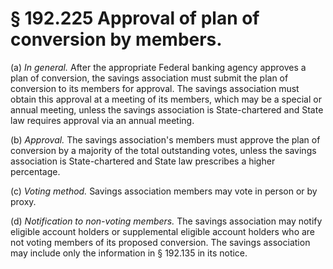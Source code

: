# § 192.225   Approval of plan of conversion by members.

(a) *In general.* After the appropriate Federal banking agency approves a plan of conversion, the savings association must submit the plan of conversion to its members for approval. The savings association must obtain this approval at a meeting of its members, which may be a special or annual meeting, unless the savings association is State-chartered and State law requires approval via an annual meeting.


(b) *Approval.* The savings association's members must approve the plan of conversion by a majority of the total outstanding votes, unless the savings association is State-chartered and State law prescribes a higher percentage.


(c) *Voting method.* Savings association members may vote in person or by proxy.


(d) *Notification to non-voting members.* The savings association may notify eligible account holders or supplemental eligible account holders who are not voting members of its proposed conversion. The savings association may include only the information in § 192.135 in its notice.




